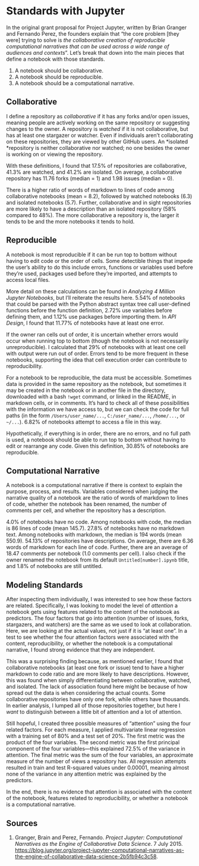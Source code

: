 # Standards with Jupyter

In the original grant proposal for Project Jupyter, written by Brian Granger and Fernando Perez, the founders explain that “the core problem [they were] trying to solve is *the collaborative creation of reproducible computational narratives that can be used across a wide range of audiences and contexts*”. Let’s break that down into the main pieces that define a notebook with those standards.

1. A notebook should be collaborative. 
2. A notebook should be reproducible.
3. A notebook should be a computational narrative.

## Collaborative

I define a repository as *collaborative* if it has any forks and/or open issues, meaning people are actively working on the same repository or suggesting changes to the owner. A repository is *watched* if it is not collaborative, but has at least one stargazer or watcher. Even if individuals aren’t collaborating on these repositories, they are viewed by other GitHub users. An *isolated *repository is neither collaborative nor watched; no one besides the owner is working on or viewing the repository.

 With these definitions, I found that 17.5% of repositories are collaborative, 41.3% are watched, and 41.2% are isolated. On average, a collaborative repository has 11.76 forks (median = 1) and 1.98 issues (median = 0). 

There is a higher ratio of words of markdown to lines of code among collaborative notebooks (mean = 8.2), followed by watched notebooks (6.3) and isolated notebooks (5.7). Further, collaborative and in sight repositories are more likely to have a description than an isolated repository (58% compared to 48%). The more collaborative a repository is, the larger it tends to be and the more notebooks it tends to hold.

## Reproducible

A notebook is most reproducible if it can be run top to bottom without having to edit code or the order of cells. Some detectible things that impede the user’s ability to do this include errors, functions or variables used before they’re used, packages used before they’re imported, and attempts to access local files.

More detail on these calculations can be found in *Analyzing 4 Million Jupyter Notebooks*, but I’ll reiterate the results here.  5.54% of notebooks that could be parsed with the Python abstract syntax tree call user-defined functions before the function definition, 2.72% use variables before defining them, and 1.12% use packages before importing them. In *API Design*, I found that 11.77% of notebooks have at least one error.

If the owner ran cells out of order, it is uncertain whether errors would occur when running top to bottom (though the notebook is not necessarily unreproducible). I calculated that  29% of notebooks with at least one cell with output were run out of order. Errors tend to be more frequent in these notebooks, supporting the idea that cell execution order can contribute to reproducibility.

 For a notebook to be reproducible, the data must be accessible. Sometimes data is provided in the same repository as the notebook, but sometimes it may be created in the notebook or in another file in the directory, downloaded with a bash `!wget` command, or linked in the README, in markdown cells, or in comments. It’s hard to check all of these possibilities with the information we have access to, but we can check the code for full paths (in the form `/Users/user_name/...`, `C:/user_name/...`, `/home/...`, or `~/...`). 6.82% of notebooks attempt to access a file in this way.

Hypothetically, if everything is in order, there are no errors, and no full path is used, a notebook should be able to run top to bottom without having to edit or rearrange any code. Given this definition, 30.85% of notebooks are reproducible.

## Computational Narrative

A notebook is a computational narrative if there is context to explain the purpose, process, and results. Variables considered when judging the narrative quality of a notebook are the ratio of words of markdown to lines of code, whether the notebook has been renamed, the number of comments per cell, and whether the repository has a description. 

4.0% of notebooks have no code. Among notebooks with code, the median is 86 lines of code (mean 145.7). 27.8% of notebooks have no markdown text. Among notebooks with markdown, the median is 194 words (mean 550.9). 54.13% of repositories have descriptions. On average, there are 6.36 words of markdown for each line of code. Further, there are an average of 18.47 comments per notebook (1.0 comments per cell). I also check if the owner renamed the notebook from its default `Untitled[number].ipynb` title, and 1.8% of notebooks are still untitled.

## Modeling Standards

After inspecting them individually, I was interested to see how these factors are related. Specifically, I was looking to model the level of *attention* a notebook gets using features related to the content of the notebook as predictors. The four factors that go into attention (number of issues, forks, stargazers, and watchers) are the same as we used to look at collaboration. Here, we are looking at the actual values, not just if it is “at least one”. In a test to see whether the four attention factors were associated with the content, reproducibility, or whether the notebook is a computational narrative, I found strong evidence that they are independent. 

This was a surprising finding because, as mentioned earlier, I found that collaborative notebooks (at least one fork or issue) tend to have a higher markdown to code ratio and are more likely to have descriptions. However, this was found when simply differentiating between collaborative, watched, and isolated. The lack of association found here might be because of how spread out the data is when considering the actual counts. Some collaborative repositories have only one fork, while others have thousands. In earlier analysis, I lumped all of those repositories together, but here I *want* to distinguish between a little bit of attention and a lot of attention.

Still hopeful, I created three possible measures of “attention” using the four related factors. For each measure, I applied multivariate linear regression with a training set of 80% and a test set of 20%. The first metric was the product of the four variables. The second metric was the first principal component of the four variables—this explained 72.5% of the variance in attention. The final metric was the sum of the four variables, an approximate measure of the number of views a repository has. All regression attempts resulted in train and test R-squared values under 0.00001, meaning almost none of the variance in any attention metric was explained by the predictors. 

In the end, there is no evidence that attention is associated with the content of the notebook, features related to reproducibility, or whether a notebook is a computational narrative.

## Sources

1. Granger, Brain and Perez, Fernando. *Project Jupyter: Computational Narratives as the Engine of Collaborative Data Science*. 7 July 2015. https://blog.jupyter.org/project-jupyter-computational-narratives-as-the-engine-of-collaborative-data-science-2b5fb94c3c58.

